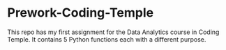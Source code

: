 # Prework-Coding-Temple

This repo has my first assignment for the Data Analytics course in Coding Temple. It contains 5 Python functions each with a different purpose.
